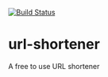 [![Build Status](https://travis-ci.org/yoazmenda/Klix.svg?branch=master)](https://travis-ci.org/yoazmenda/Klix)

# url-shortener
A free to use URL shortener
